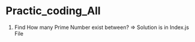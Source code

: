 # Practic_coding_All

1. Find How many Prime Number exist between?
   => Solution is in Index.js File

